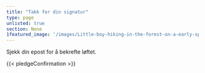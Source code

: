 ```yaml
---
title: "Takk for din signatur"
type: page
unlisted: true
section: None
1featured_image: '/images/Little-boy-hiking-in-the-forest-on-a-early-spring.-Kid-playing-and-having-fun-in-spring-or-autumn-day.-1553078080_2757x1917.jpeg'
---
```


Sjekk din epost for å bekrefte løftet.

{{< pledgeConfirmation >}}
